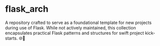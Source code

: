 # flask_arch

A repository crafted to serve as a foundational template for new projects during use of Flask. While not actively maintained, this collection encapsulates practical Flask patterns and structures for swift project kick-starts.  🌐🐍
